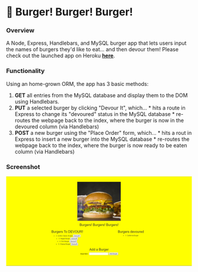 # :hamburger: Burger! Burger! Burger!

### Overview

A Node, Express, Handlebars, and MySQL burger app that lets users input the names of burgers they'd like to eat... and then devour them! Please check out the launched app on Heroku <strong>[here](https://ancient-reef-11912.herokuapp.com/)</strong>.

### Functionality
Using an home-grown ORM, the app has 3 basic methods:
  1. <strong>GET</strong> all entries from the MySQL database and display them to the DOM using Handlebars.
  2. <strong>PUT</strong> a selected burger by clicking "Devour It", which...
    * hits a route in Express to change its "devoured" status in the MySQL database
    * re-routes the webpage back to the index, where the burger is now in the devoured column (via Handlebars)
  3. <strong>POST</strong> a new burger using the "Place Order" form, which...
    * hits a rout in Express to insert a new burger into the MySQL database
    * re-routes the webpage back to the index, where the burger is now ready to be eaten column (via Handlebars)

### Screenshot
![Full Size](public/assets/image/burger_screen_shot.png)

